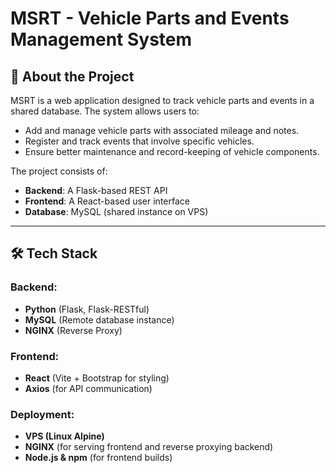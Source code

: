 # MSRT - Vehicle Parts and Events Management System

## 🚀 About the Project
MSRT is a web application designed to track vehicle parts and events in a shared database. The system allows users to:

- Add and manage vehicle parts with associated mileage and notes.
- Register and track events that involve specific vehicles.
- Ensure better maintenance and record-keeping of vehicle components.

The project consists of:
- **Backend**: A Flask-based REST API
- **Frontend**: A React-based user interface
- **Database**: MySQL (shared instance on VPS)

---

## 🛠️ Tech Stack

### Backend:
- **Python** (Flask, Flask-RESTful)
- **MySQL** (Remote database instance)
- **NGINX** (Reverse Proxy)

### Frontend:
- **React** (Vite + Bootstrap for styling)
- **Axios** (for API communication)

### Deployment:
- **VPS (Linux Alpine)**
- **NGINX** (for serving frontend and reverse proxying backend)
- **Node.js & npm** (for frontend builds)

